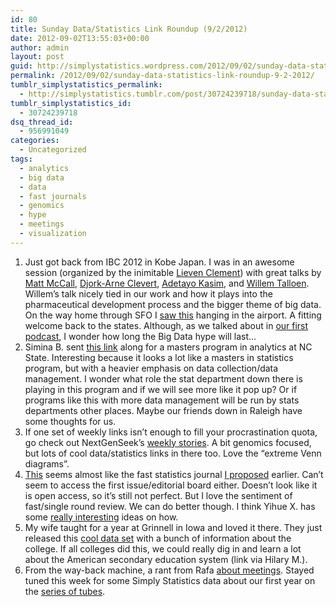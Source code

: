 ```yaml
---
id: 80
title: Sunday Data/Statistics Link Roundup (9/2/2012)
date: 2012-09-02T13:55:03+00:00
author: admin
layout: post
guid: http://simplystatistics.wordpress.com/2012/09/02/sunday-data-statistics-link-roundup-9-2-2012
permalink: /2012/09/02/sunday-data-statistics-link-roundup-9-2-2012/
tumblr_simplystatistics_permalink:
  - http://simplystatistics.tumblr.com/post/30724239718/sunday-data-statistics-link-roundup-9-2-2012
tumblr_simplystatistics_id:
  - 30724239718
dsq_thread_id:
  - 956991049
categories:
  - Uncategorized
tags:
  - analytics
  - big data
  - data
  - fast journals
  - genomics
  - hype
  - meetings
  - visualization
---
```

  1. Just got back from IBC 2012 in Kobe Japan. I was in an awesome session (organized by the inimitable <a href="http://www.kuleuven.be/wieiswie/en/person/u0071934" target="_blank">Lieven Clement</a>) with great talks by <a href="http://www.mnmccall.com/" target="_blank">Matt McCall</a>, <a href="http://www.bioinf.jku.at/people/clevert/" target="_blank">Djork-Arne Clevert</a>, <a href="https://www.dur.ac.uk/wolfson.institute/contacts/staff/?id=8718" target="_blank">Adetayo Kasim</a>, and <a href="http://www.linkedin.com/pub/willem-talloen/13/755/207" target="_blank">Willem Talloen</a>. Willem&#8217;s talk nicely tied in our work and how it plays into the pharmaceutical development process and the bigger theme of big data. On the way home through SFO I <a href="http://biostat.jhsph.edu/~jleek/bigdata.jpg" target="_blank">saw this</a> hanging in the airport. A fitting welcome back to the states. Although, as we talked about in <a href="http://simplystatistics.org/post/30101719608/simply-statistics-podcast-1-to-mark-the" target="_blank">our first podcast</a>, I wonder how long the Big Data hype will last&#8230;
  2. Simina B. sent <a href="http://analytics.ncsu.edu/?page_id=1799&gclid=CImx-pfBkrICFYSo4AodnQsArg" target="_blank">this link</a> along for a masters program in analytics at NC State. Interesting because it looks a lot like a masters in statistics program, but with a heavier emphasis on data collection/data management. I wonder what role the stat department down there is playing in this program and if we will see more like it pop up? Or if programs like this with more data management will be run by stats departments other places. Maybe our friends down in Raleigh have some thoughts for us. 
  3. If one set of weekly links isn&#8217;t enough to fill your procrastination quota, go check out NextGenSeek&#8217;s <a href="http://nextgenseek.com/2012/09/nextgenseek-stories-this-week-3108/" target="_blank">weekly stories</a>. A bit genomics focused, but lots of cool data/statistics links in there too. Love the &#8220;extreme Venn diagrams&#8221;. 
  4. <a href="http://www.wiley.com/WileyCDA/WileyTitle/productCd-STA4.html" target="_blank">This</a> seems almost like the fast statistics journal <a href="http://simplystatistics.org/post/19289280474/a-proposal-for-a-really-fast-statistics-journal" target="_blank">I proposed</a> earlier. Can&#8217;t seem to access the first issue/editorial board either. Doesn&#8217;t look like it is open access, so it&#8217;s still not perfect. But I love the sentiment of fast/single round review. We can do better though. I think Yihue X. has some <a href="http://yihui.name/en/2012/03/a-really-fast-statistics-journal/" target="_blank">really interesting</a> ideas on how. 
  5. My wife taught for a year at Grinnell in Iowa and loved it there. They just released this <a href="http://www.grinnell.edu/offices/institutionalresearch/CDS" target="_blank">cool data set</a> with a bunch of information about the college. If all colleges did this, we could really dig in and learn a lot about the American secondary education system (link via Hilary M.). 
  6. From the way-back machine, a rant from Rafa <a href="http://simplystatistics.org/post/10402321009/meetings" target="_blank">about meetings</a>. Stayed tuned this week for some Simply Statistics data about our first year on the <a href="http://en.wikipedia.org/wiki/Series_of_tubes" target="_blank">series of tubes</a>. 